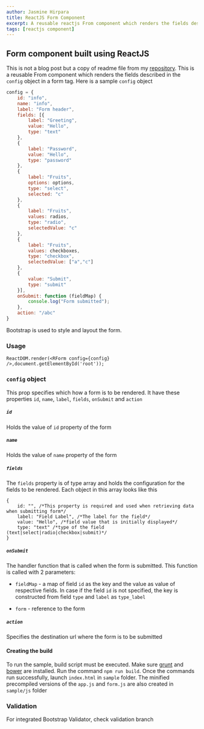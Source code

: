 ```yaml
---
author: Jasmine Hirpara
title: ReactJS Form Component
excerpt: A reusable reactjs From component which renders the fields described in the configuration object in a form tag
tags: [reactjs component]
---
```


## Form component built using ReactJS

This is not a blog post but a copy of readme file from my <a href="https://github.com/jazzominy/react-form" target="_blank">repository</a>. This is a reusable From component which renders the fields described in the `config` object in a form tag. Here is a sample `config` object

```javascript
config = {
    id: "info",
    name: "info",
    label: "Form header",
    fields: [{
        label: "Greeting",
        value: "Hello",
        type: "text"
    },
    {
        label: "Password",
        value: "Hello",
        type: "password"
    },
    {
        label: "Fruits",
        options: options,
        type: "select",
        selected: "c"
    },
    {
        label: "Fruits",
        values: radios,
        type: "radio",
        selectedValue: "c"
    },
    {
        label: "Fruits",
        values: checkboxes,
        type: "checkbox",
        selectedValue: ["a","c"]
    },
    {
        value: "Submit",
        type: "submit"
    }],
    onSubmit: function (fieldMap) {
        console.log("Form submitted");
    },
    action: "/abc"
}
```

Bootstrap is used to style and layout the form.

### Usage

    ReactDOM.render(<RForm config={config} />,document.getElementById('root'));

### `config` object

This prop specifies which how a form is to be rendered. It have these properties `id`, `name`, `label`, `fields`, `onSubmit` and `action`

##### `id`

Holds the value of `id` property of the form

##### `name`

Holds the value of `name` property of the form

##### `fields`

The `fields` property is of type array and holds the configuration for the fields to be rendered. Each object in this array looks like this

    {
        id: "", /*This property is required and used when retrieving data when submitting form*/
        label: "Field Label", /*The label for the field*/
        value: "Hello", /*field value that is initially displayed*/
        type: "text" /*type of the field (text|select|radio|checkbox|submit)*/
    }

##### `onSubmit`

The handler function that is called when the form is submitted. This function is called with 2 parameters:

* `fieldMap` - a map of field `id` as the key and the value as value of respective fields. In case if the field `id` is not specified, the key is constructed from field `type` and `label` as `type_label`

* `form` - reference to the form

##### `action`

Specifies the destination url where the form is to be submitted

#### Creating the build

To run the sample, build script must be executed. Make sure [grunt](http://gruntjs.com) and [bower](https://bower.io) are installed. Run the command `npm run build`. Once the commands run successfully, launch `index.html` in `sample` folder. The minified precompiled versions of the `app.js` and `form.js` are also created in `sample/js` folder

### Validation

For integrated Bootstrap Validator, check validation branch